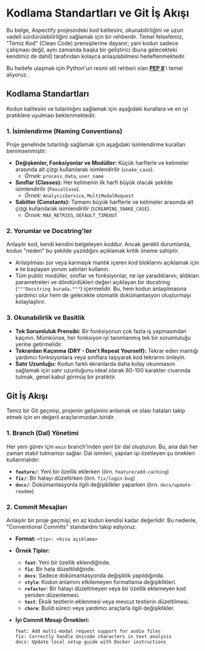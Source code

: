 # Kodlama Standartları ve Git İş Akışı

Bu belge, Aspectify projesindeki kod kalitesini, okunabilirliğini ve uzun vadeli sürdürülebilirliğini sağlamak için bir rehberdir. Temel felsefemiz, "Temiz Kod" (Clean Code) prensiplerine dayanır; yani kodun sadece çalışması değil, aynı zamanda başka bir geliştirici (buna gelecekteki kendimiz de dahil) tarafından kolayca anlaşılabilmesi hedeflenmektedir.

Bu hedefe ulaşmak için Python'un resmi stil rehberi olan **[PEP 8](https://peps.python.org/pep-0008/)**'i temel alıyoruz.

## Kodlama Standartları

Kodun kalitesini ve tutarlılığını sağlamak için aşağıdaki kurallara ve en iyi pratiklere uyulması beklenmektedir.

### 1. İsimlendirme (Naming Conventions)

Proje genelinde tutarlılığı sağlamak için aşağıdaki isimlendirme kuralları benimsenmiştir:

-   **Değişkenler, Fonksiyonlar ve Modüller:** Küçük harflerle ve kelimeler arasında alt çizgi kullanılarak isimlendirilir (`snake_case`).
    -   *Örnek:* `process_data`, `user_name`
-   **Sınıflar (Classes):** Her kelimenin ilk harfi büyük olacak şekilde isimlendirilir (`PascalCase`).
    -   *Örnek:* `AnalysisService`, `MultiModalRequest`
-   **Sabitler (Constants):** Tamamı büyük harflerle ve kelimeler arasında alt çizgi kullanılarak isimlendirilir (`SCREAMING_SNAKE_CASE`).
    -   *Örnek:* `MAX_RETRIES`, `DEFAULT_TIMEOUT`

### 2. Yorumlar ve Docstring'ler

Anlaşılır kod, kendi kendini belgeleyen koddur. Ancak gerekli durumlarda, kodun "neden" bu şekilde yazıldığını açıklamak kritik öneme sahiptir.

-   Anlaşılması zor veya karmaşık mantık içeren kod bloklarını açıklamak için `#` ile başlayan yorum satırları kullanın.
-   Tüm public modüller, sınıflar ve fonksiyonlar, ne işe yaradıklarını, aldıkları parametreleri ve döndürdükleri değeri açıklayan bir docstring (`"""Docstring burada."""`) içermelidir. Bu, hem kodun anlaşılmasına yardımcı olur hem de gelecekte otomatik dokümantasyon oluşturmayı kolaylaştırır.

### 3. Okunabilirlik ve Basitlik

-   **Tek Sorumluluk Prensibi:** Bir fonksiyonun çok fazla iş yapmasından kaçının. Mümkünse, her fonksiyon iyi tanımlanmış tek bir sorumluluğu yerine getirmelidir.
-   **Tekrardan Kaçınma (DRY - Don't Repeat Yourself):** Tekrar eden mantığı yardımcı fonksiyonlara veya sınıflara taşıyarak kod tekrarını önleyin.
-   **Satır Uzunluğu:** Kodun farklı ekranlarda daha kolay okunmasını sağlamak için satır uzunluğunu ideal olarak 80-100 karakter civarında tutmak, genel kabul görmüş bir pratiktir.

## Git İş Akışı

Temiz bir Git geçmişi, projenin gelişimini anlamak ve olası hataları takip etmek için en değerli araçlarımızdan biridir.

### 1. Branch (Dal) Yönetimi

Her yeni görev için `main` branch'inden yeni bir dal oluşturun. Bu, ana dalı her zaman stabil tutmamızı sağlar. Dal isimleri, yapılan işi özetleyen şu önekleri kullanmalıdır:

-   **`feature/`**: Yeni bir özellik eklerken (örn. `feature/add-caching`)
-   **`fix/`**: Bir hatayı düzeltirken (örn. `fix/login-bug`)
-   **`docs/`**: Dokümantasyonla ilgili değişiklikler yaparken (örn. `docs/update-readme`)

### 2. Commit Mesajları

Anlaşılır bir proje geçmişi, en az kodun kendisi kadar değerlidir. Bu nedenle, "Conventional Commits" standardını takip ediyoruz.

-   **Format:** `<tip>: <kısa açıklama>`
-   **Örnek Tipler:**
    -   **`feat`**: Yeni bir özellik eklendiğinde.
    -   **`fix`**: Bir hata düzeltildiğinde.
    -   **`docs`**: Sadece dokümantasyonda değişiklik yapıldığında.
    -   **`style`**: Kodun anlamını etkilemeyen formatlama değişiklikleri.
    -   **`refactor`**: Bir hatayı düzeltmeyen veya bir özellik eklemeyen kod yeniden düzenlemesi.
    -   **`test`**: Eksik testlerin eklenmesi veya mevcut testlerin düzeltilmesi.
    -   **`chore`**: Build süreci veya yardımcı araçlarla ilgili değişiklikler.

-   **İyi Commit Mesajı Örnekleri:**
    ```
    feat: Add multi-modal request support for audio files
    fix: Correctly handle Unicode characters in text analysis
    docs: Update local setup guide with Docker instructions
    ```